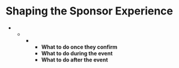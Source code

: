 # Shaping the Sponsor Experience



* * * * **What to do once they confirm**
      * **What to do during the event**
      * **What to do after the event**

